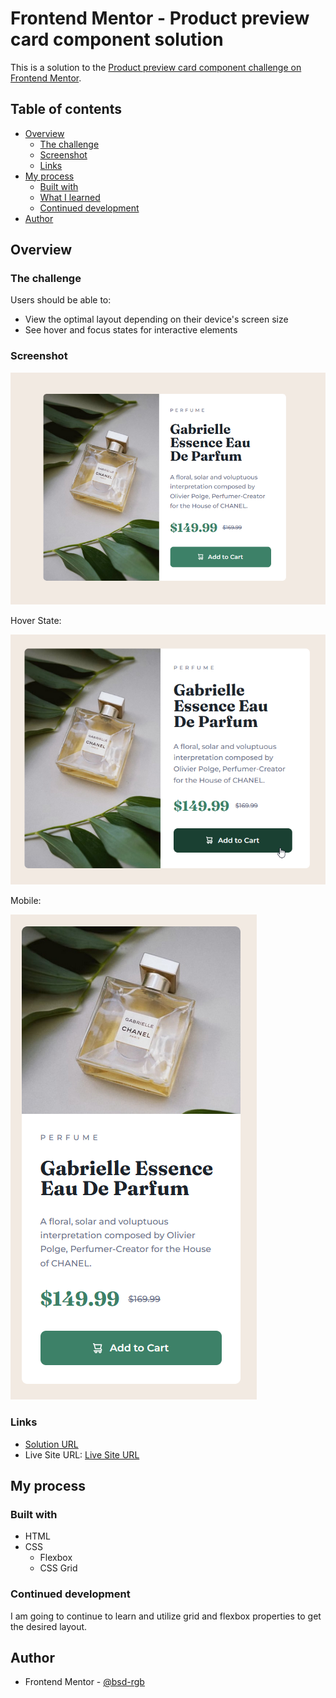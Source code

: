 # Frontend Mentor - Product preview card component solution

This is a solution to the [Product preview card component challenge on Frontend Mentor](https://www.frontendmentor.io/challenges/product-preview-card-component-GO7UmttRfa).

## Table of contents

- [Overview](#overview)
  - [The challenge](#the-challenge)
  - [Screenshot](#screenshot)
  - [Links](#links)
- [My process](#my-process)
  - [Built with](#built-with)
  - [What I learned](#what-i-learned)
  - [Continued development](#continued-development)
- [Author](#author)

## Overview

### The challenge

Users should be able to:

- View the optimal layout depending on their device's screen size
- See hover and focus states for interactive elements

### Screenshot

![](./images/product-desktop.png)

Hover State:

![](./images/product-desktop--hover.png)

Mobile:

![](./images/product-mobile.png)

### Links

- [Solution URL](https://github.com/bsd-rgb/Product-Preview-Card)
- Live Site URL: [Live Site URL](https://bsd-rgb.github.io/Product-Preview-Card/)

## My process

### Built with

- HTML
- CSS
  - Flexbox
  - CSS Grid

### Continued development

I am going to continue to learn and utilize grid and flexbox properties to get the desired layout.

## Author

- Frontend Mentor - [@bsd-rgb](https://www.frontendmentor.io/profile/bsd-rgb)
